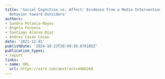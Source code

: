 ```yaml
---
title: 'Social Cognition vs. Affect: Evidence from a Media Intervention on Prosocial
  Behavior toward Outsiders'
authors:
- Sandra Polania-Reyes
- Angela Fonseca
- Santiago Alonso Diaz
- Andres Casas Casas
date: '2021-12-01'
publishDate: '2024-10-23T20:49:30.870185Z'
publication_types:
- report
links:
- name: URL
  url: https://ssrn.com/abstract=4960260
---
```

